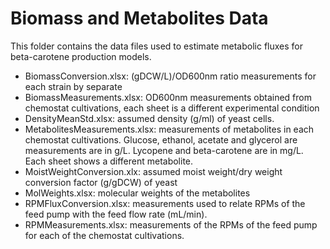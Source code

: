 # Biomass and Metabolites Data
This folder contains the data files used to estimate metabolic fluxes for beta-carotene production models. 
- BiomassConversion.xlsx: (gDCW/L)/OD600nm ratio measurements for each strain by separate
- BiomassMeasurements.xlsx: OD600nm measurements obtained from chemostat cultivations, each sheet is a different experimental condition
- DensityMeanStd.xlsx: assumed density (g/ml) of yeast cells.
- MetabolitesMeasurements.xlsx: measurements of metabolites in each chemostat cultivations. Glucose, ethanol, acetate and glycerol are measurements are in g/L. Lycopene and beta-carotene are in mg/L. Each sheet shows a different metabolite.
- MoistWeightConversion.xlx: assumed moist weight/dry weight conversion factor (g/gDCW) of yeast 
- MolWeights.xlsx: molecular weights of the metabolites
- RPMFluxConversion.xlsx: measurements used to relate RPMs of the feed pump with the feed flow rate (mL/min).
- RPMMeasurements.xlsx: measurements of the RPMs of the feed pump for each of the chemostat cultivations.

